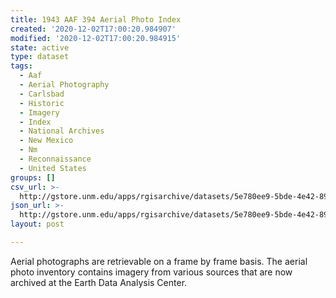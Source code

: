 ```yaml
---
title: 1943 AAF 394 Aerial Photo Index
created: '2020-12-02T17:00:20.984907'
modified: '2020-12-02T17:00:20.984915'
state: active
type: dataset
tags:
  - Aaf
  - Aerial Photography
  - Carlsbad
  - Historic
  - Imagery
  - Index
  - National Archives
  - New Mexico
  - Nm
  - Reconnaissance
  - United States
groups: []
csv_url: >-
  http://gstore.unm.edu/apps/rgisarchive/datasets/5e780ee9-5bde-4e42-8911-a19132ca65ae/af_1943_394.derived.csv
json_url: >-
  http://gstore.unm.edu/apps/rgisarchive/datasets/5e780ee9-5bde-4e42-8911-a19132ca65ae/af_1943_394.derived.json
layout: post

---
```

Aerial photographs are retrievable on a frame by frame basis. The aerial photo inventory contains imagery from various sources that are now archived at the Earth Data Analysis Center.
